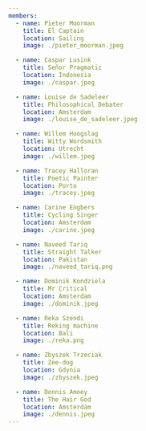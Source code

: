 ```yaml
---
members:
  - name: Pieter Moorman
    title: El Captain
    location: Sailing
    image: ./pieter_moorman.jpeg

  - name: Caspar Lusink
    title: Señor Pragmatic
    location: Indonesia
    image: ./caspar.jpeg

  - name: Louise de Sadeleer
    title: Philosophical Debater
    location: Amsterdam
    image: ./louise_de_sadeleer.jpeg

  - name: Willem Hoogslag
    title: Witty Wordsmith
    location: Utrecht
    image: ./willem.jpeg

  - name: Tracey Halloran
    title: Poetic Painter
    location: Porto
    image: ./tracey.jpeg

  - name: Carine Engbers
    title: Cycling Singer
    location: Amsterdam
    image: ./carine.jpeg

  - name: Naveed Tariq
    title: Straight Talker
    location: Pakistan
    image: ./naveed_tariq.png

  - name: Dominik Kondziela
    title: Mr Critical
    location: Amsterdam
    image: ./dominik.jpeg

  - name: Reka Szendi
    title: Reking machine
    location: Bali
    image: ./reka.png

  - name: Zbyszek Trzeciak
    title: Zee-dog
    location: Gdynia
    image: ./zbyszek.jpeg

  - name: Dennis Amoey
    title: The Hair God
    location: Amsterdam
    image: ./dennis.jpeg
---
```

